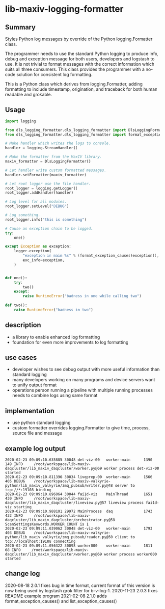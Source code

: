 # lib-maxiv-logging-formatter

## Summary

Styles Python log messages by override of the Python logging.Formatter class.

The programmer needs to use the standard Python logging to produce info, debug and exception message for both users, developers and logstash to use.
It is not trivial to format messages with the correct information which suits all three consumers.
This class provides the programmer with a no-code solution for consistent log formatting.

This is a Python class which derives from logging.Formatter, adding formatting to include timestamp, origination, and traceback for both human readable and grokable.

## Usage

```python
import logging

from dls_logging_formatter.dls_logging_formatter import DlsLoggingFormatter
from dls_logging_formatter.dls_logging_formatter import format_exception_causes

# Make handler which writes the logs to console.
handler = logging.StreamHandler()

# Make the formatter from the MaxIV library.
maxiv_formatter = DlsLoggingFormatter()

# Let handler write custom formatted messages.
handler.setFormatter(maxiv_formatter)

# Let root logger use the file handler.
root_logger = logging.getLogger()
root_logger.addHandler(handler)

# Log level for all modules.
root_logger.setLevel("DEBUG")

# Log something.
root_logger.info("this is something")

# Cause an exception chain to be logged.
try:
    one()

except Exception as exception:
    logger.exception(
        "exception in main %s" % (format_exception_causes(exception)),
        exc_info=exception,
    )


def one():
    try:
        two()
    except:
        raise RuntimeError("badness in one while calling two")
    
def two():
    raise RuntimeError("badness in two")

```

## description
- a library to enable enhanced log formatting
- foundation for even more improvements to log formatting

## use cases
- developer wishes to see debug output with more useful information than standard logging
- many developers working on many programs and device servers want to unify output format
- operations person running a pipeline with multiple running processes needs to combine logs using same format

## implementation
- use python standard logging
- custom formatter overrides logging.Formatter to give time, process, source file and message

## example log output
```
2020-02-23 09:09:10.635885 30048 det-viz-00   worker-main      1390      149 INFO     /root/workspace/lib-maxiv-daqcluster/lib_maxiv_daqcluster/worker.py@69 worker process det-viz-00 started
2020-02-23 09:09:10.811396 30034 liveprep-00  worker-main      1566      405 DEBUG    /root/workspace/lib-maxiv-valkyrie-python/lib_maxiv_valkyrie/zmq_pubsub/writer.py@48 server to tcp://*:19108 binding
2020-02-23 09:09:10.896064 30044 fai1d-viz    MainThread       1651      430 INFO     /root/workspace/lib-maxiv-daqcluster/lib_maxiv_daqcluster/liveview.py@57 liveview process fai1d-viz starting
2020-02-23 09:09:10.988101 29972 MainProcess  daq              1743      432 INFO     /root/workspace/lib-maxiv-daqcluster/lib_maxiv_daqcluster/orchestrator.py@58 ScanSettingsKeywords.WORKER_COUNT is 1
2020-02-23 09:09:11.039062 30048 det-viz-00   worker-main      1793      403 DEBUG    /root/workspace/lib-maxiv-valkyrie-python/lib_maxiv_valkyrie/zmq_pubsub/reader.py@50 client to tcp://localhost:19108 connecting
2020-02-23 09:09:11.056322 30098 worker000    worker-main      1811       68 INFO     /root/workspace/lib-maxiv-daqcluster/lib_maxiv_daqcluster/worker.py@69 worker process worker000 started
```




## change log
2020-08-18 2.0.1 fixes bug in time format, current format of this version is now being used by logstash grok filter for b-v-log-1.
2020-11-23 2.0.3 fixes README example program
2021-02-08 2.1.0 adds format_exception_causes() and list_exception_causes()
